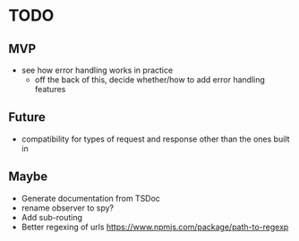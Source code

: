 TODO
====

MVP
---

* see how error handling works in practice
    * off the back of this, decide whether/how to add error handling features

Future
------

* compatibility for types of request and response other than the ones built in

Maybe
-----

* Generate documentation from TSDoc
* rename observer to spy?
* Add sub-routing
* Better regexing of urls https://www.npmjs.com/package/path-to-regexp
